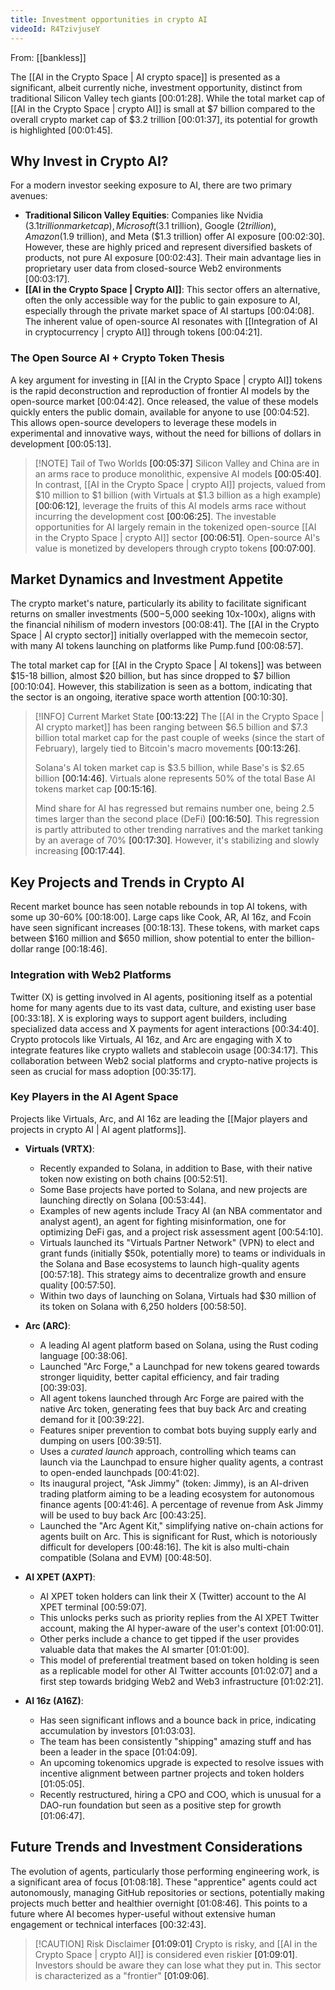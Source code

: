 ```yaml
---
title: Investment opportunities in crypto AI
videoId: R4TzivjuseY
---
```


From: [[bankless]] <br/> 

The [[AI in the Crypto Space | AI crypto space]] is presented as a significant, albeit currently niche, investment opportunity, distinct from traditional Silicon Valley tech giants <a class="yt-timestamp" data-t="00:01:28">[00:01:28]</a>. While the total market cap of [[AI in the Crypto Space | crypto AI]] is small at $7 billion compared to the overall crypto market cap of $3.2 trillion <a class="yt-timestamp" data-t="00:01:37">[00:01:37]</a>, its potential for growth is highlighted <a class="yt-timestamp" data-t="00:01:45">[00:01:45]</a>.

## Why Invest in Crypto AI?

For a modern investor seeking exposure to AI, there are two primary avenues:
*   **Traditional Silicon Valley Equities**: Companies like Nvidia ($3.1 trillion market cap), Microsoft ($3.1 trillion), Google ($2 trillion), Amazon ($1.9 trillion), and Meta ($1.3 trillion) offer AI exposure <a class="yt-timestamp" data-t="00:02:30">[00:02:30]</a>. However, these are highly priced and represent diversified baskets of products, not pure AI exposure <a class="yt-timestamp" data-t="00:02:43">[00:02:43]</a>. Their main advantage lies in proprietary user data from closed-source Web2 environments <a class="yt-timestamp" data-t="00:03:17">[00:03:17]</a>.
*   **[[AI in the Crypto Space | Crypto AI]]**: This sector offers an alternative, often the only accessible way for the public to gain exposure to AI, especially through the private market space of AI startups <a class="yt-timestamp" data-t="00:04:08">[00:04:08]</a>. The inherent value of open-source AI resonates with [[Integration of AI in cryptocurrency | crypto AI]] through tokens <a class="yt-timestamp" data-t="00:04:21">[00:04:21]</a>.

### The Open Source AI + Crypto Token Thesis
A key argument for investing in [[AI in the Crypto Space | crypto AI]] tokens is the rapid deconstruction and reproduction of frontier AI models by the open-source market <a class="yt-timestamp" data-t="00:04:42">[00:04:42]</a>. Once released, the value of these models quickly enters the public domain, available for anyone to use <a class="yt-timestamp" data-t="00:04:52">[00:04:52]</a>. This allows open-source developers to leverage these models in experimental and innovative ways, without the need for billions of dollars in development <a class="yt-timestamp" data-t="00:05:13">[00:05:13]</a>.

> [!NOTE] Tail of Two Worlds <a class="yt-timestamp" data-t="00:05:37">[00:05:37]</a>
> Silicon Valley and China are in an arms race to produce monolithic, expensive AI models <a class="yt-timestamp" data-t="00:05:40">[00:05:40]</a>. In contrast, [[AI in the Crypto Space | crypto AI]] projects, valued from $10 million to $1 billion (with Virtuals at $1.3 billion as a high example) <a class="yt-timestamp" data-t="00:06:12">[00:06:12]</a>, leverage the fruits of this AI models arms race without incurring the development cost <a class="yt-timestamp" data-t="00:06:25">[00:06:25]</a>. The investable opportunities for AI largely remain in the tokenized open-source [[AI in the Crypto Space | crypto AI]] sector <a class="yt-timestamp" data-t="00:06:51">[00:06:51]</a>. Open-source AI's value is monetized by developers through crypto tokens <a class="yt-timestamp" data-t="00:07:00">[00:07:00]</a>.

## Market Dynamics and Investment Appetite
The crypto market's nature, particularly its ability to facilitate significant returns on smaller investments ($500-$5,000 seeking 10x-100x), aligns with the financial nihilism of modern investors <a class="yt-timestamp" data-t="00:08:41">[00:08:41]</a>. The [[AI in the Crypto Space | AI crypto sector]] initially overlapped with the memecoin sector, with many AI tokens launching on platforms like Pump.fund <a class="yt-timestamp" data-t="00:08:57">[00:08:57]</a>.

The total market cap for [[AI in the Crypto Space | AI tokens]] was between $15-18 billion, almost $20 billion, but has since dropped to $7 billion <a class="yt-timestamp" data-t="00:10:04">[00:10:04]</a>. However, this stabilization is seen as a bottom, indicating that the sector is an ongoing, iterative space worth attention <a class="yt-timestamp" data-t="00:10:30">[00:10:30]</a>.

> [!INFO] Current Market State <a class="yt-timestamp" data-t="00:13:22">[00:13:22]</a>
> The [[AI in the Crypto Space | AI crypto market]] has been ranging between $6.5 billion and $7.3 billion total market cap for the past couple of weeks (since the start of February), largely tied to Bitcoin's macro movements <a class="yt-timestamp" data-t="00:13:26">[00:13:26]</a>.
>
> Solana's AI token market cap is $3.5 billion, while Base's is $2.65 billion <a class="yt-timestamp" data-t="00:14:46">[00:14:46]</a>. Virtuals alone represents 50% of the total Base AI tokens market cap <a class="yt-timestamp" data-t="00:15:16">[00:15:16]</a>.
>
> Mind share for AI has regressed but remains number one, being 2.5 times larger than the second place (DeFi) <a class="yt-timestamp" data-t="00:16:50">[00:16:50]</a>. This regression is partly attributed to other trending narratives and the market tanking by an average of 70% <a class="yt-timestamp" data-t="00:17:30">[00:17:30]</a>. However, it's stabilizing and slowly increasing <a class="yt-timestamp" data-t="00:17:44">[00:17:44]</a>.

## Key Projects and Trends in Crypto AI

Recent market bounce has seen notable rebounds in top AI tokens, with some up 30-60% <a class="yt-timestamp" data-t="00:18:00">[00:18:00]</a>. Large caps like Cook, AR, AI 16z, and Fcoin have seen significant increases <a class="yt-timestamp" data-t="00:18:13">[00:18:13]</a>. These tokens, with market caps between $160 million and $650 million, show potential to enter the billion-dollar range <a class="yt-timestamp" data-t="00:18:46">[00:18:46]</a>.

### Integration with Web2 Platforms
Twitter (X) is getting involved in AI agents, positioning itself as a potential home for many agents due to its vast data, culture, and existing user base <a class="yt-timestamp" data-t="00:33:18">[00:33:18]</a>. X is exploring ways to support agent builders, including specialized data access and X payments for agent interactions <a class="yt-timestamp" data-t="00:34:40">[00:34:40]</a>. Crypto protocols like Virtuals, AI 16z, and Arc are engaging with X to integrate features like crypto wallets and stablecoin usage <a class="yt-timestamp" data-t="00:34:17">[00:34:17]</a>. This collaboration between Web2 social platforms and crypto-native projects is seen as crucial for mass adoption <a class="yt-timestamp" data-t="00:35:17">[00:35:17]</a>.

### Key Players in the AI Agent Space
Projects like Virtuals, Arc, and AI 16z are leading the [[Major players and projects in crypto AI | AI agent platforms]].

*   **Virtuals (VRTX)**:
    *   Recently expanded to Solana, in addition to Base, with their native token now existing on both chains <a class="yt-timestamp" data-t="00:52:51">[00:52:51]</a>.
    *   Some Base projects have ported to Solana, and new projects are launching directly on Solana <a class="yt-timestamp" data-t="00:53:44">[00:53:44]</a>.
    *   Examples of new agents include Tracy AI (an NBA commentator and analyst agent), an agent for fighting misinformation, one for optimizing DeFi gas, and a project risk assessment agent <a class="yt-timestamp" data-t="00:54:10">[00:54:10]</a>.
    *   Virtuals launched its "Virtuals Partner Network" (VPN) to elect and grant funds (initially $50k, potentially more) to teams or individuals in the Solana and Base ecosystems to launch high-quality agents <a class="yt-timestamp" data-t="00:57:18">[00:57:18]</a>. This strategy aims to decentralize growth and ensure quality <a class="yt-timestamp" data-t="00:57:50">[00:57:50]</a>.
    *   Within two days of launching on Solana, Virtuals had $30 million of its token on Solana with 6,250 holders <a class="yt-timestamp" data-t="00:58:50">[00:58:50]</a>.

*   **Arc (ARC)**:
    *   A leading AI agent platform based on Solana, using the Rust coding language <a class="yt-timestamp" data-t="00:38:06">[00:38:06]</a>.
    *   Launched "Arc Forge," a Launchpad for new tokens geared towards stronger liquidity, better capital efficiency, and fair trading <a class="yt-timestamp" data-t="00:39:03">[00:39:03]</a>.
    *   All agent tokens launched through Arc Forge are paired with the native Arc token, generating fees that buy back Arc and creating demand for it <a class="yt-timestamp" data-t="00:39:22">[00:39:22]</a>.
    *   Features sniper prevention to combat bots buying supply early and dumping on users <a class="yt-timestamp" data-t="00:39:51">[00:39:51]</a>.
    *   Uses a *curated launch* approach, controlling which teams can launch via the Launchpad to ensure higher quality agents, a contrast to open-ended launchpads <a class="yt-timestamp" data-t="00:41:02">[00:41:02]</a>.
    *   Its inaugural project, "Ask Jimmy" (token: Jimmy), is an AI-driven trading platform aiming to be a leading ecosystem for autonomous finance agents <a class="yt-timestamp" data-t="00:41:46">[00:41:46]</a>. A percentage of revenue from Ask Jimmy will be used to buy back Arc <a class="yt-timestamp" data-t="00:43:25">[00:43:25]</a>.
    *   Launched the "Arc Agent Kit," simplifying native on-chain actions for agents built on Arc. This is significant for Rust, which is notoriously difficult for developers <a class="yt-timestamp" data-t="00:48:16">[00:48:16]</a>. The kit is also multi-chain compatible (Solana and EVM) <a class="yt-timestamp" data-t="00:48:50">[00:48:50]</a>.

*   **AI XPET (AXPT)**:
    *   AI XPET token holders can link their X (Twitter) account to the AI XPET terminal <a class="yt-timestamp" data-t="00:59:07">[00:59:07]</a>.
    *   This unlocks perks such as priority replies from the AI XPET Twitter account, making the AI hyper-aware of the user's context <a class="yt-timestamp" data-t="01:00:01">[01:00:01]</a>.
    *   Other perks include a chance to get tipped if the user provides valuable data that makes the AI smarter <a class="yt-timestamp" data-t="01:01:00">[01:01:00]</a>.
    *   This model of preferential treatment based on token holding is seen as a replicable model for other AI Twitter accounts <a class="yt-timestamp" data-t="01:02:07">[01:02:07]</a> and a first step towards bridging Web2 and Web3 infrastructure <a class="yt-timestamp" data-t="01:02:21">[01:02:21]</a>.

*   **AI 16z (A16Z)**:
    *   Has seen significant inflows and a bounce back in price, indicating accumulation by investors <a class="yt-timestamp" data-t="01:03:03">[01:03:03]</a>.
    *   The team has been consistently "shipping" amazing stuff and has been a leader in the space <a class="yt-timestamp" data-t="01:04:09">[01:04:09]</a>.
    *   An upcoming tokenomics upgrade is expected to resolve issues with incentive alignment between partner projects and token holders <a class="yt-timestamp" data-t="01:05:05">[01:05:05]</a>.
    *   Recently restructured, hiring a CPO and COO, which is unusual for a DAO-run foundation but seen as a positive step for growth <a class="yt-timestamp" data-t="01:06:47">[01:06:47]</a>.

## Future Trends and Investment Considerations
The evolution of agents, particularly those performing engineering work, is a significant area of focus <a class="yt-timestamp" data-t="01:08:18">[01:08:18]</a>. These "apprentice" agents could act autonomously, managing GitHub repositories or sections, potentially making projects much better and healthier overnight <a class="yt-timestamp" data-t="01:08:46">[01:08:46]</a>. This points to a future where AI becomes hyper-useful without extensive human engagement or technical interfaces <a class="yt-timestamp" data-t="00:32:43">[00:32:43]</a>.

> [!CAUTION] Risk Disclaimer <a class="yt-timestamp" data-t="01:09:01">[01:09:01]</a>
> Crypto is risky, and [[AI in the Crypto Space | crypto AI]] is considered even riskier <a class="yt-timestamp" data-t="01:09:01">[01:09:01]</a>. Investors should be aware they can lose what they put in. This sector is characterized as a "frontier" <a class="yt-timestamp" data-t="01:09:06">[01:09:06]</a>.